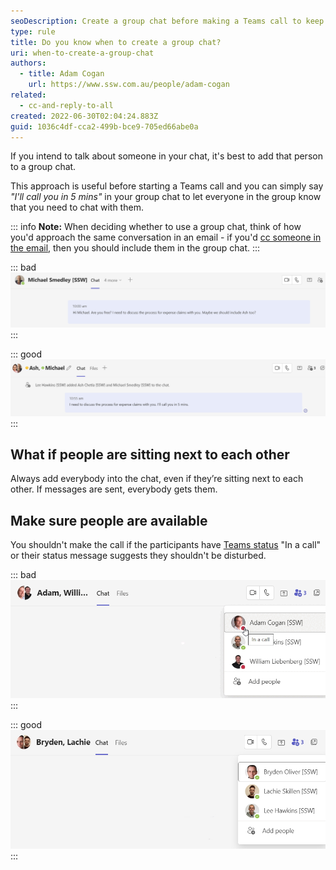 ```yaml
---
seoDescription: Create a group chat before making a Teams call to keep everyone involved and avoid disrupting others.
type: rule
title: Do you know when to create a group chat?
uri: when-to-create-a-group-chat
authors:
  - title: Adam Cogan
    url: https://www.ssw.com.au/people/adam-cogan
related:
  - cc-and-reply-to-all
created: 2022-06-30T02:04:24.883Z
guid: 1036c4df-cca2-499b-bce9-705ed66abe0a
---
```


If you intend to talk about someone in your chat, it's best to add that person to a group chat.

This approach is useful before starting a Teams call and you can simply say _"I'll call you in 5 mins"_ in your group chat to let everyone in the group know that you need to chat with them.

<!--endintro-->

::: info
**Note:** When deciding whether to use a group chat, think of how you'd approach the same conversation in an email - if you'd [cc someone in the email](/cc-and-reply-to-all), then you should include them in the group chat.
:::

::: bad
![Figure: Bad example - Mentioning someone in a chat they are not participating](group_chat_bad_example.jpg)
:::

::: good
![Figure: Good example - Initiating a group chat with everyone involved](group_chat_good_example.jpg)
:::

## What if people are sitting next to each other

Always add everybody into the chat, even if they’re sitting next to each other. If messages are sent, everybody gets them.

## Make sure people are available

You shouldn't make the call if the participants have [Teams status](/use-the-status-message-in-teams) "In a call" or their status message suggests they shouldn't be disturbed.

::: bad
![Figure: Bad example - Not a good time to call Adam and William as they're both "in a call"](teams_status.gif (Bad example - not a good time to call Adam and William as they're both "in a call"))
:::

::: good
![Figure: Good example - It's a good time to call Bryden and Lachie as they're both available](good_status.jpg "Good example - it's a good time to call Bryden and Lachie as they're both available")
:::
